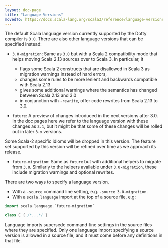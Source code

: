```yaml
---
layout: doc-page
title: "Language Versions"
movedTo: https://docs.scala-lang.org/scala3/reference/language-versions.html
---
```


The default Scala language version currently supported by the Dotty compiler is `3.0`. There are also other language versions that can be specified instead:

 - `3.0-migration`: Same as `3.0` but with a Scala 2 compatibility mode that helps moving Scala 2.13 sources over to Scala 3. In particular, it

    - flags some Scala 2 constructs that are disallowed in Scala 3 as migration warnings instead of hard errors,
    - changes some rules to be more lenient and backwards compatible with Scala 2.13
    - gives some additional warnings where the semantics has changed between Scala 2.13 and 3.0
    - in conjunction with `-rewrite`, offer code rewrites from Scala 2.13 to 3.0.

 - `future`: A preview of changes introduced in the next versions after 3.0. In the doc pages here we refer to the language version with these changes as `3.1`, but it might be that some of these changes will be rolled out in later `3.x` versions.

 Some Scala-2 specific idioms will be dropped in this version. The feature set supported by this version will be refined over time  as we approach its release.

 - `future-migration`: Same as `future` but with additional helpers to migrate from `3.0`. Similarly to the helpers available under `3.0-migration`, these include migration warnings and optional rewrites.

There are two ways to specify a language version.

 - With a `-source` command line setting, e.g. `-source 3.0-migration`.
 - With a `scala.language` import at the top of a source file, e.g:

```scala sc:nocompile
import scala.language.`future-migration`

class C { /*...*/ }
```

Language imports supersede command-line settings in the source files where they are specified. Only one language import specifying a source version is allowed in a source file, and it must come before any definitions in that file.


